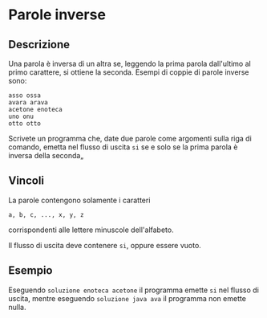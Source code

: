 Parole inverse
==============

Descrizione
-----------

Una parola è inversa di un altra se, leggendo la prima parola dall'ultimo al
primo carattere, si ottiene la seconda. Esempi di coppie di parole inverse sono:

    asso ossa
    avara arava
    acetone enoteca
    uno onu
    otto otto

Scrivete un programma che, date due parole come argomenti sulla riga di comando,
emetta nel flusso di uscita `si` se e solo se la prima parola è inversa della
seconda„


Vincoli
-------

La parole contengono solamente i caratteri

    a, b, c, ..., x, y, z

corrispondenti alle lettere minuscole dell'alfabeto.

Il flusso di uscita deve contenere `si`, oppure essere vuoto.


Esempio
-------

Eseguendo `soluzione enoteca acetone` il programma emette `si` nel flusso di
uscita, mentre eseguendo `soluzione java ava` il programma non emette nulla.
